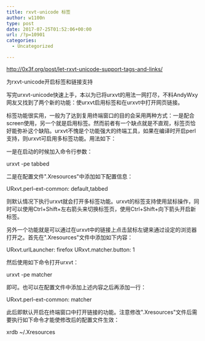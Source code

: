 ```yaml
---
title: rxvt-unicode 标签
author: w1100n
type: post
date: 2017-07-25T01:52:06+00:00
url: /?p=10901
categories:
  - Uncategorized

---
```

http://0x3f.org/post/let-rxvt-unicode-support-tags-and-links/

为rxvt-unicode开启标签和链接支持

写完urxvt-unicode快速上手，本以为已将urxvt的用法一网打尽，不料AndyWxy网友又找到了两个新的功能：使urxvt启用标签和在urxvt中打开网页链接。

标签功能很实用，一般为了达到复用终端窗口的目的会采用两种方式：一是配合screen使用，另一个就是启用标签。然而前者有一个缺点就是不直观，标签页恰好能弥补这个缺陷。urxvt不愧是个功能强大的终端工具，如果在编译时开启perl支持，则urxvt可启用多标签功能。用法如下：

一是在启动的时候加入命令行参数：

urxvt -pe tabbed

二是在配置文件".Xresources"中添加如下配置信息：

URxvt.perl-ext-common: default,tabbed

则默认情况下执行urxvt就会打开多标签功能。urxvt的标签支持使用鼠标操作，同时可以使用Ctrl+Shift+左右箭头来切换标签页，使用Ctrl+Shift+向下箭头开启新标签。

另外一个功能就是可以通过在urxvt中的链接上点击鼠标左键来通过设定的浏览器打开之。首先在".Xresources"文件中添加如下内容：

URxvt.urlLauncher: firefox URxvt.matcher.button: 1

然后使用如下命令打开urxvt：

urxvt -pe matcher

即可。也可以在配置文件中添加上述内容之后再添加一行：

URxvt.perl-ext-common: matcher

此后即默认开启在终端窗口中打开链接的功能。注意修改".Xresources"文件后需要执行如下命令才能使修改后的配置文件生效：

xrdb ~/.Xresources